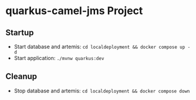 # quarkus-camel-jms Project

## Startup
- Start database and artemis: `cd localdeployment && docker compose up -d`
- Start application: `./mvnw quarkus:dev`

## Cleanup
- Stop database and artemis: `cd localdeployment && docker compose down`